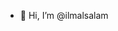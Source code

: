 - 👋 Hi, I’m @ilmalsalam
<!---
ilmalsalam/ilmalsalam is a ✨ special ✨ repository because its `README.md` (this file) appears on your GitHub profile.
You can click the Preview link to take a look at your changes.
--->
